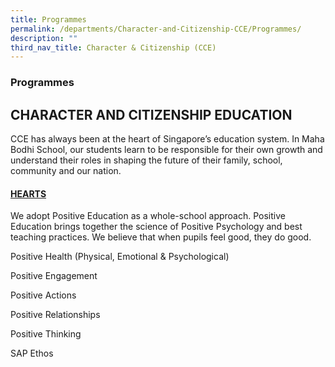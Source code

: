 ```yaml
---
title: Programmes
permalink: /departments/Character-and-Citizenship-CCE/Programmes/
description: ""
third_nav_title: Character & Citizenship (CCE)
---
```

###  Programmes

## CHARACTER AND CITIZENSHIP EDUCATION

CCE has always been at the heart of Singapore’s education system. In Maha Bodhi School, our students learn to be responsible for their own growth and understand their roles in shaping the future of their family, school, community and our nation.

#### <u>HEARTS</u>

We adopt Positive Education as a whole-school approach. Positive Education brings together the science of Positive Psychology and best teaching practices. We believe that when pupils feel good, they do good.

Positive Health (Physical, Emotional & Psychological)

Positive Engagement

Positive Actions

Positive Relationships

Positive Thinking

SAP Ethos
